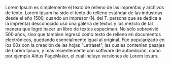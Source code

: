 Lorem Ipsum es simplemente el texto de relleno de las imprentas y archivos de texto. Lorem Ipsum ha sido el texto de relleno estándar de las industrias desde
 el año 1500, cuando un impresor (N. del T. persona que se dedica a la imprenta) desconocido usó una galería de textos y los mezcló de tal manera que logró hacer un 
 libro de textos especimen. No sólo sobrevivió 500 años, sino que tambien ingresó como texto de relleno en documentos electrónicos, quedando esencialmente igual al 
 original. Fue popularizado en los 60s con la creación de las hojas "Letraset", las cuales contenian pasajes de Lorem Ipsum, y más recientemente con software de 
 autoedición, como por ejemplo Aldus PageMaker, el cual incluye versiones de Lorem Ipsum.
    